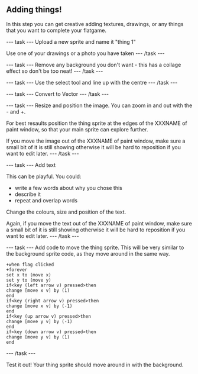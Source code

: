 ## Adding things!

In this step you can get creative adding textures, drawings, or any things that you want to complete your flatgame.

--- task ---
Upload a new sprite and name it "thing 1"

Use one of your drawings or a photo you have taken
--- /task ---


--- task ---
Remove any background you don't want - this has a collage effect so don't be too neat!
--- /task ---

--- task ---
Use the select tool and line up with the centre
--- /task ---

--- task ---
Convert to Vector
--- /task ---

--- task ---
Resize and position the image. You can zoom in and out with the - and +. 

For best resaults position the thing sprite at the edges of the XXXNAME of paint window, so that your main sprite can explore further.

If you move the image out of the XXXNAME of paint window, make sure a small bit of it is still showing otherwise it will be hard to reposition if you want to edit later.
--- /task ---


--- task ---
Add text

This can be playful. You could:

- write a few words about why you chose this
- describe it
- repeat and overlap words

Change the colours, size and position of the text.

Again, if you move the text out of the XXXNAME of paint window, make sure a small bit of it is still showing otherwise it will be hard to reposition if you want to edit later.
--- /task ---

--- task ---
Add code to move the thing sprite. This will be very similar to the background sprite code, as they move around in the same way.

```blocks3
+when flag clicked
+forever
set x to (move x)
set y to (move y)
if<key (left arrow v) pressed>then
change [move x v] by (1)
end
if<key (right arrow v) pressed>then
change [move x v] by (-1)
end
if<key (up arrow v) pressed>then
change [move y v] by (-1)
end
if<key (down arrow v) pressed>then
change [move y v] by (1)
end
```
--- /task ---

Test it out! Your thing sprite should move around in with the background.